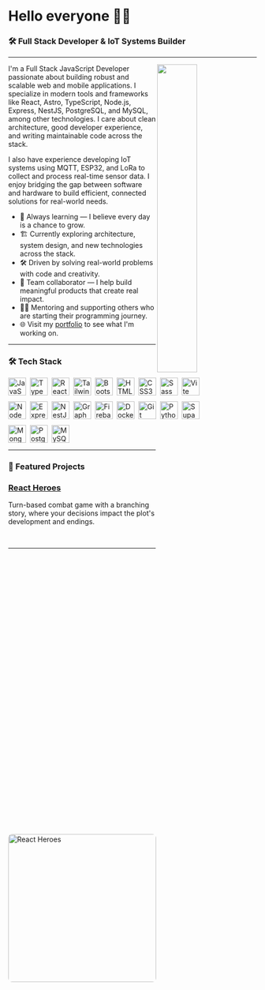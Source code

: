 # Hello everyone 👨‍💻

### 🛠️ Full Stack Developer & IoT Systems Builder

---

<div>
  <img align="right" width="40%" src="https://portfolio.sebastiangranadosdev.com/_astro/avatar.D9ifmHge_1t959r.webp">
</div>

<p align="left">
  I'm a Full Stack JavaScript Developer passionate about building robust and scalable web and mobile applications. I specialize in modern tools and frameworks like React, Astro, TypeScript, Node.js, Express, NestJS, PostgreSQL, and MySQL, among other technologies. I care about clean architecture, good developer experience, and writing maintainable code across the stack.
</p>

<p align="left">
  I also have experience developing IoT systems using MQTT, ESP32, and LoRa to collect and process real-time sensor data. I enjoy bridging the gap between software and hardware to build efficient, connected solutions for real-world needs.
</p>

- 🧠 Always learning — I believe every day is a chance to grow.
- 🏗 Currently exploring architecture, system design, and new technologies across the stack.
- 🛠 Driven by solving real-world problems with code and creativity.
- 🤝 Team collaborator — I help build meaningful products that create real impact.
- 🧑‍🏫 Mentoring and supporting others who are starting their programming journey.
- 🌐 Visit my [portfolio](https://portfolio.sebastiangranadosdev.com/) to see what I'm working on.

---

<!--Languages and Tools Section-->

### 🛠️ Tech Stack

<p>
<!-- Frontend -->
<div style="display: flex; gap: 8px; align-items: center; flex-wrap: nowrap; margin-bottom: 12px;">
  <a href="https://developer.mozilla.org/en-US/docs/Web/JavaScript" target="_blank" rel="noreferrer noopener"><img src="https://raw.githubusercontent.com/danielcranney/readme-generator/main/public/icons/skills/javascript-colored.svg" width="36" height="36" alt="JavaScript" /></a>
  <a href="https://www.typescriptlang.org/" target="_blank" rel="noreferrer noopener"><img src="https://raw.githubusercontent.com/danielcranney/readme-generator/main/public/icons/skills/typescript-colored.svg" width="36" height="36" alt="TypeScript" /></a>
  <a href="https://reactjs.org/" target="_blank" rel="noreferrer noopener"><img src="https://raw.githubusercontent.com/danielcranney/readme-generator/main/public/icons/skills/react-colored.svg" width="36" height="36" alt="React" /></a>
  <a href="https://tailwindcss.com/" target="_blank" rel="noreferrer noopener"><img src="https://raw.githubusercontent.com/danielcranney/readme-generator/main/public/icons/skills/tailwindcss-colored.svg" width="36" height="36" alt="Tailwind CSS" /></a>
  <a href="https://getbootstrap.com/" target="_blank" rel="noreferrer noopener"><img src="https://raw.githubusercontent.com/danielcranney/readme-generator/main/public/icons/skills/bootstrap-colored.svg" width="36" height="36" alt="Bootstrap" /></a>
  <a href="https://developer.mozilla.org/en-US/docs/Web/HTML" target="_blank" rel="noreferrer noopener"><img src="https://raw.githubusercontent.com/danielcranney/readme-generator/main/public/icons/skills/html5-colored.svg" width="36" height="36" alt="HTML5" /></a>
  <a href="https://developer.mozilla.org/en-US/docs/Web/CSS" target="_blank" rel="noreferrer noopener"><img src="https://raw.githubusercontent.com/danielcranney/readme-generator/main/public/icons/skills/css3-colored.svg" width="36" height="36" alt="CSS3" /></a>
  <a href="https://sass-lang.com/" target="_blank" rel="noreferrer noopener"><img src="https://raw.githubusercontent.com/danielcranney/readme-generator/main/public/icons/skills/sass-colored.svg" width="36" height="36" alt="Sass" /></a>
  <a href="https://vite.dev/" target="_blank" rel="noreferrer noopener"><img src="https://raw.githubusercontent.com/danielcranney/readme-generator/main/public/icons/skills/vite-colored.svg" width="36" height="36" alt="Vite" /></a>
</div>

<!-- Backend -->
<div style="display: flex; gap: 8px; align-items: center; flex-wrap: nowrap; margin-bottom: 12px;">
  <a href="https://nodejs.org/" target="_blank" rel="noreferrer noopener"><img src="https://raw.githubusercontent.com/danielcranney/readme-generator/main/public/icons/skills/nodejs-colored.svg" width="36" height="36" alt="NodeJS" /></a>
  <a href="https://expressjs.com/" target="_blank" rel="noreferrer noopener"><img src="https://raw.githubusercontent.com/danielcranney/readme-generator/main/public/icons/skills/express-colored-dark.svg" width="36" height="36" alt="Express" /></a>
  <a href="https://nestjs.com/" target="_blank" rel="noreferrer noopener"><img src="https://raw.githubusercontent.com/danielcranney/readme-generator/main/public/icons/skills/nestjs-colored.svg" width="36" height="36" alt="NestJS" /></a>
  <a href="https://graphql.org/" target="_blank" rel="noreferrer noopener"><img src="https://raw.githubusercontent.com/danielcranney/readme-generator/main/public/icons/skills/graphql-colored.svg" width="36" height="36" alt="GraphQL" /></a>
  <a href="https://firebase.com/" target="_blank" rel="noreferrer noopener"><img src="https://raw.githubusercontent.com/danielcranney/readme-generator/main/public/icons/skills/firebase-colored.svg" width="36" height="36" alt="Firebase" /></a>
  <a href="https://www.docker.com/" target="_blank" rel="noreferrer noopener"><img src="https://raw.githubusercontent.com/danielcranney/readme-generator/main/public/icons/skills/docker-colored.svg" width="36" height="36" alt="Docker" /></a>
  <a href="https://git-scm.com/" target="_blank" rel="noreferrer noopener"><img src="https://raw.githubusercontent.com/danielcranney/readme-generator/main/public/icons/skills/git-colored.svg" width="36" height="36" alt="Git" /></a>
  <a href="https://www.python.org/" target="_blank" rel="noreferrer noopener"><img src="https://raw.githubusercontent.com/danielcranney/readme-generator/main/public/icons/skills/python-colored.svg" width="36" height="36" alt="Python" /></a>
  <a href="https://supabase.com/" target="_blank" rel="noreferrer noopener"><img src="https://raw.githubusercontent.com/danielcranney/readme-generator/main/public/icons/skills/supabase-colored.svg" width="36" height="36" alt="Supabase" /></a>
</div>

<!-- Databases -->
<div style="display: flex; gap: 8px; align-items: center; flex-wrap: nowrap;">
  <a href="https://www.mongodb.com/" target="_blank" rel="noreferrer noopener"><img src="https://raw.githubusercontent.com/danielcranney/readme-generator/main/public/icons/skills/mongodb-colored.svg" width="36" height="36" alt="MongoDB" /></a>
  <a href="https://www.postgresql.org/" target="_blank" rel="noreferrer noopener"><img src="https://raw.githubusercontent.com/danielcranney/readme-generator/main/public/icons/skills/postgresql-colored.svg" width="36" height="36" alt="PostgreSQL" /></a>
  <a href="https://www.mysql.com/" target="_blank" rel="noreferrer noopener"><img src="https://raw.githubusercontent.com/danielcranney/readme-generator/main/public/icons/skills/mysql-colored.svg" width="36" height="36" alt="MySQL" /></a>
</div>

</p>

---

### 🚀 Featured Projects

  <a href="https://reactheroes.sebastiangranadosdev.com" target="_blank" rel="noreferrer noopener">
    <img align="left" src="./assets/react_heroes.avif" alt="React Heroes" width="300" style="border-radius: 8px;" />
  </a>

  <div>
    <h3 ><a href="https://reactheroes.sebastiangranadosdev.com" target="_blank" rel="noreferrer noopener">React Heroes</a></h3>
    <p>Turn-based combat game with a branching story, where your decisions impact the plot's development and endings.</p>
  </div>

<br>

---
